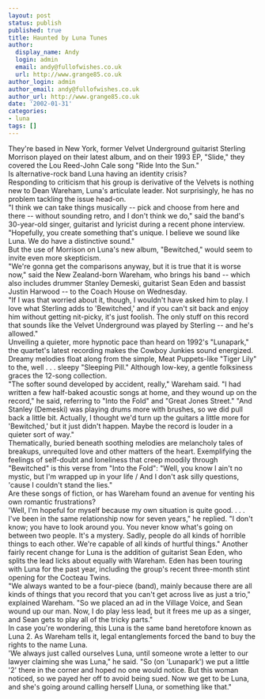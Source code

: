 ```yaml
---
layout: post
status: publish
published: true
title: Haunted by Luna Tunes
author:
  display_name: Andy
  login: admin
  email: andy@fullofwishes.co.uk
  url: http://www.grange85.co.uk
author_login: admin
author_email: andy@fullofwishes.co.uk
author_url: http://www.grange85.co.uk
date: '2002-01-31'
categories:
- luna
tags: []
---
```

<p>They're based in New York, former Velvet Underground guitarist Sterling Morrison played on their latest album, and on their 1993 EP, "Slide," they covered the Lou Reed-John Cale song "Ride Into the Sun."<br />Is alternative-rock band Luna having an identity crisis?<br />Responding to criticism that his group is derivative of the Velvets is nothing new to Dean Wareham, Luna's articulate leader. Not surprisingly, he has no problem tackling the issue head-on.<br />"I think we can take things musically -- pick and choose from here and there -- without sounding retro, and I don't think we do," said the band's 30-year-old singer, guitarist and lyricist during a recent phone interview. "Hopefully, you create something that's unique. I believe we sound like Luna. We do have a distinctive sound."<br />But the use of Morrison on Luna's new album, "Bewitched," would seem to invite even more skepticism.<br />"We're gonna get the comparisons anyway, but it is true that it is worse now," said the New Zealand-born Wareham, who brings his band -- which also includes drummer Stanley Demeski, guitarist Sean Eden and bassist Justin Harwood -- to the Coach House on Wednesday.<br />"If I was that worried about it, though, I wouldn't have asked him to play. I love what Sterling adds to 'Bewitched,' and if you can't sit back and enjoy him without getting nit-picky, it's just foolish. The only stuff on this record that sounds like the Velvet Underground was played by Sterling -- and he's allowed."<br />Unveiling a quieter, more hypnotic pace than heard on 1992's "Lunapark," the quartet's latest recording makes the Cowboy Junkies sound energized. Dreamy melodies float along from the simple, Meat Puppets-like "Tiger Lily" to the, well . . . sleepy "Sleeping Pill." Although low-key, a gentle folksiness graces the 12-song collection.<br />"The softer sound developed by accident, really," Wareham said. "I had written a few half-baked acoustic songs at home, and they wound up on the record," he said, referring to "Into the Fold" and "Great Jones Street." "And Stanley (Demeski) was playing drums more with brushes, so we did pull back a little bit. Actually, I thought we'd turn up the guitars a little more for 'Bewitched,' but it just didn't happen. Maybe the record is louder in a quieter sort of way."<br />Thematically, buried beneath soothing melodies are melancholy tales of breakups, unrequited love and other matters of the heart. Exemplifying the feelings of self-doubt and loneliness that creep moodily through "Bewitched" is this verse from "Into the Fold": "Well, you know I ain't no mystic, but I'm wrapped up in your life / And I don't ask silly questions, 'cause I couldn't stand the lies."<br />Are these songs of fiction, or has Wareham found an avenue for venting his own romantic frustrations?<br />'Well, I'm hopeful for myself because my own situation is quite good. . . . I've been in the same relationship now for seven years," he replied. "I don't know; you have to look around you. You never know what's going on between two people. It's a mystery. Sadly, people do all kinds of horrible things to each other. We're capable of all kinds of hurtful things." Another fairly recent change for Luna is the addition of guitarist Sean Eden, who splits the lead licks about equally with Wareham. Eden has been touring with Luna for the past year, including the group's recent three-month stint opening for the Cocteau Twins.<br />"We always wanted to be a four-piece (band), mainly because there are all kinds of things that you record that you can't get across live as just a trio," explained Wareham. "So we placed an ad in the Village Voice, and Sean wound up our man. Now, I do play less lead, but it frees me up as a singer, and Sean gets to play all of the tricky parts."<br />In case you're wondering, this Luna is the same band heretofore known as Luna 2. As Wareham tells it, legal entanglements forced the band to buy the rights to the name Luna.<br />'We always just called ourselves Luna, until someone wrote a letter to our lawyer claiming she was Luna," he said. "So (on 'Lunapark') we put a little '2' there in the corner and hoped no one would notice. But this woman noticed, so we payed her off to avoid being sued. Now we get to be Luna, and she's going around calling herself Lluna, or something like that."</p>
